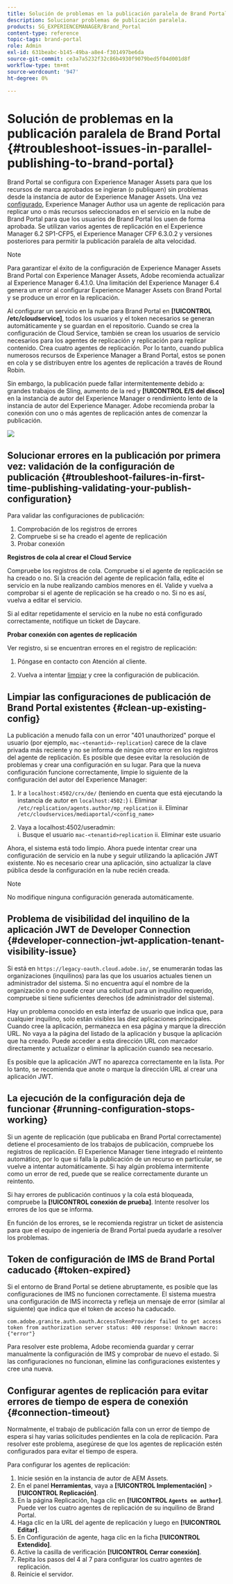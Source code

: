 ```yaml
---
title: Solución de problemas en la publicación paralela de Brand Portal
description: Solucionar problemas de publicación paralela.
products: SG_EXPERIENCEMANAGER/Brand_Portal
content-type: reference
topic-tags: brand-portal
role: Admin
exl-id: 631beabc-b145-49ba-a8e4-f301497be6da
source-git-commit: ce3a7a5232f32c86b4930f9079bed5f04d001d8f
workflow-type: tm+mt
source-wordcount: '947'
ht-degree: 0%

---
```


# Solución de problemas en la publicación paralela de Brand Portal {#troubleshoot-issues-in-parallel-publishing-to-brand-portal}

Brand Portal se configura con Experience Manager Assets para que los recursos de marca aprobados se ingieran (o publiquen) sin problemas desde la instancia de autor de Experience Manager Assets. Una vez [configurado](../using/configure-aem-assets-with-brand-portal.md), Experience Manager Author usa un agente de replicación para replicar uno o más recursos seleccionados en el servicio en la nube de Brand Portal para que los usuarios de Brand Portal los usen de forma aprobada. Se utilizan varios agentes de replicación en el Experience Manager 6.2 SP1-CFP5, el Experience Manager CFP 6.3.0.2 y versiones posteriores para permitir la publicación paralela de alta velocidad.

>[!NOTE]
>
>Para garantizar el éxito de la configuración de Experience Manager Assets Brand Portal con Experience Manager Assets, Adobe recomienda actualizar al Experience Manager 6.4.1.0. Una limitación del Experience Manager 6.4 genera un error al configurar Experience Manager Assets con Brand Portal y se produce un error en la replicación.

Al configurar un servicio en la nube para Brand Portal en **[!UICONTROL /etc/cloudservice]**, todos los usuarios y el token necesarios se generan automáticamente y se guardan en el repositorio. Cuando se crea la configuración de Cloud Service, también se crean los usuarios de servicio necesarios para los agentes de replicación y replicación para replicar contenido. Crea cuatro agentes de replicación. Por lo tanto, cuando publica numerosos recursos de Experience Manager a Brand Portal, estos se ponen en cola y se distribuyen entre los agentes de replicación a través de Round Robin.

Sin embargo, la publicación puede fallar intermitentemente debido a: grandes trabajos de Sling, aumento de la red y **[!UICONTROL E/S del disco]** en la instancia de autor del Experience Manager o rendimiento lento de la instancia de autor del Experience Manager. Adobe recomienda probar la conexión con uno o más agentes de replicación antes de comenzar la publicación.

![](assets/test-connection.png)

## Solucionar errores en la publicación por primera vez: validación de la configuración de publicación {#troubleshoot-failures-in-first-time-publishing-validating-your-publish-configuration}

Para validar las configuraciones de publicación:

1. Comprobación de los registros de errores
1. Compruebe si se ha creado el agente de replicación
1. Probar conexión

**Registros de cola al crear el Cloud Service**

Compruebe los registros de cola. Compruebe si el agente de replicación se ha creado o no. Si la creación del agente de replicación falla, edite el servicio en la nube realizando cambios menores en él. Valide y vuelva a comprobar si el agente de replicación se ha creado o no. Si no es así, vuelva a editar el servicio.

Si al editar repetidamente el servicio en la nube no está configurado correctamente, notifique un ticket de Daycare.

**Probar conexión con agentes de replicación**

Ver registro, si se encuentran errores en el registro de replicación:

1. Póngase en contacto con Atención al cliente.

1. Vuelva a intentar [limpiar](../using/troubleshoot-parallel-publishing.md#clean-up-existing-config) y cree la configuración de publicación.

<!--
Comment Type: remark
Last Modified By: Mini Gulati (mgulati)
Last Modified Date: 2018-06-21T22:56:21.256-0400
<p>?? check and compare public key. At times public key is different</p>
<p>?? another thing to check in /useradmin</p>
-->

## Limpiar las configuraciones de publicación de Brand Portal existentes {#clean-up-existing-config}

La publicación a menudo falla con un error &quot;401 unauthorized&quot; porque el usuario (por ejemplo, `mac-<tenantid>-replication`) carece de la clave privada más reciente y no se informa de ningún otro error en los registros del agente de replicación. Es posible que desee evitar la resolución de problemas y crear una configuración en su lugar. Para que la nueva configuración funcione correctamente, limpie lo siguiente de la configuración del autor del Experience Manager:

1. Ir a `localhost:4502/crx/de/` (teniendo en cuenta que está ejecutando la instancia de autor en `localhost:4502:`)
i. Eliminar `/etc/replication/agents.author/mp_replication`
ii. Eliminar `/etc/cloudservices/mediaportal/<config_name>`

1. Vaya a localhost:4502/useradmin:\
   i. Busque el usuario `mac-<tenantid>replication`
ii. Eliminar este usuario

Ahora, el sistema está todo limpio. Ahora puede intentar crear una configuración de servicio en la nube y seguir utilizando la aplicación JWT existente. No es necesario crear una aplicación, sino actualizar la clave pública desde la configuración en la nube recién creada.

>[!NOTE]
>
>No modifique ninguna configuración generada automáticamente.


## Problema de visibilidad del inquilino de la aplicación JWT de Developer Connection {#developer-connection-jwt-application-tenant-visibility-issue}

Si está en `https://legacy-oauth.cloud.adobe.io/`, se enumerarán todas las organizaciones (inquilinos) para las que los usuarios actuales tienen un administrador del sistema. Si no encuentra aquí el nombre de la organización o no puede crear una solicitud para un inquilino requerido, compruebe si tiene suficientes derechos (de administrador del sistema).

Hay un problema conocido en esta interfaz de usuario que indica que, para cualquier inquilino, solo están visibles las diez aplicaciones principales. Cuando cree la aplicación, permanezca en esa página y marque la dirección URL. No vaya a la página del listado de la aplicación y busque la aplicación que ha creado. Puede acceder a esta dirección URL con marcador directamente y actualizar o eliminar la aplicación cuando sea necesario.

Es posible que la aplicación JWT no aparezca correctamente en la lista. Por lo tanto, se recomienda que anote o marque la dirección URL al crear una aplicación JWT.

## La ejecución de la configuración deja de funcionar {#running-configuration-stops-working}

<!--
Comment Type: draft

<p>If the running configuration stops working, either of the following two possibilities
<g class="gr_ gr_15 gr-alert gr_gramm gr_inline_cards gr_run_anim Grammar multiReplace" data-gr-id="15" id="15" style="font-size: 12px;">
are
</g> there:</p>
<p>1.
<g class="gr_ gr_14 gr-alert gr_gramm gr_inline_cards gr_run_anim Grammar only-ins doubleReplace replaceWithoutSep" data-gr-id="14" id="14">
Connection
</g> has failed, or</p>
<p>2. Publish has failed with permission to dam-replication-service denied, while connection has passed </p>
<p>If the connection has failed [1], the
<g class="gr_ gr_10 gr-alert gr_spell gr_inline_cards gr_run_anim ContextualSpelling ins-del multiReplace" data-gr-id="10" id="10">
fail safe
</g> way to fix it is to <a href="../using/troubleshoot-parallel-publishing.md#main-pars-header-1664955658">clean up</a> the existing Brand Portal publish configuration and recreate a publish configuration. </p>
<p>However, if the
<g class="gr_ gr_18 gr-alert gr_spell gr_inline_cards gr_run_anim ContextualSpelling" data-gr-id="18" id="18">
publish
</g> has failed with
<g class="gr_ gr_16 gr-alert gr_gramm gr_inline_cards gr_run_anim Grammar only-ins doubleReplace replaceWithoutSep" data-gr-id="16" id="16">
permission
</g> denied to dam-replication-service, raise a support ticket.</p>
-->

Si un agente de replicación (que publicaba en Brand Portal correctamente) detiene el procesamiento de los trabajos de publicación, compruebe los registros de replicación. El Experience Manager tiene integrado el reintento automático, por lo que si falla la publicación de un recurso en particular, se vuelve a intentar automáticamente. Si hay algún problema intermitente como un error de red, puede que se realice correctamente durante un reintento.

Si hay errores de publicación continuos y la cola está bloqueada, compruebe la **[!UICONTROL conexión de prueba]**. Intente resolver los errores de los que se informa.

En función de los errores, se le recomienda registrar un ticket de asistencia para que el equipo de ingeniería de Brand Portal pueda ayudarle a resolver los problemas.

## Token de configuración de IMS de Brand Portal caducado {#token-expired}

Si el entorno de Brand Portal se detiene abruptamente, es posible que las configuraciones de IMS no funcionen correctamente. El sistema muestra una configuración de IMS incorrecta y refleja un mensaje de error (similar al siguiente) que indica que el token de acceso ha caducado.

`com.adobe.granite.auth.oauth.AccessTokenProvider failed to get access token from authorization server status: 400 response: Unknown macro: {"error"}`

Para resolver este problema, Adobe recomienda guardar y cerrar manualmente la configuración de IMS y comprobar de nuevo el estado. Si las configuraciones no funcionan, elimine las configuraciones existentes y cree una nueva.


## Configurar agentes de replicación para evitar errores de tiempo de espera de conexión {#connection-timeout}

Normalmente, el trabajo de publicación falla con un error de tiempo de espera si hay varias solicitudes pendientes en la cola de replicación. Para resolver este problema, asegúrese de que los agentes de replicación estén configurados para evitar el tiempo de espera.

Para configurar los agentes de replicación:

1. Inicie sesión en la instancia de autor de AEM Assets.
1. En el panel **Herramientas**, vaya a **[!UICONTROL Implementación]** > **[!UICONTROL Replicación]**.
1. En la página Replicación, haga clic en **[!UICONTROL `Agents on author`]**. Puede ver los cuatro agentes de replicación de su inquilino de Brand Portal.
1. Haga clic en la URL del agente de replicación y luego en **[!UICONTROL Editar]**.
1. En Configuración de agente, haga clic en la ficha **[!UICONTROL Extendido]**.
1. Active la casilla de verificación **[!UICONTROL Cerrar conexión]**.
1. Repita los pasos del 4 al 7 para configurar los cuatro agentes de replicación.
1. Reinicie el servidor.
